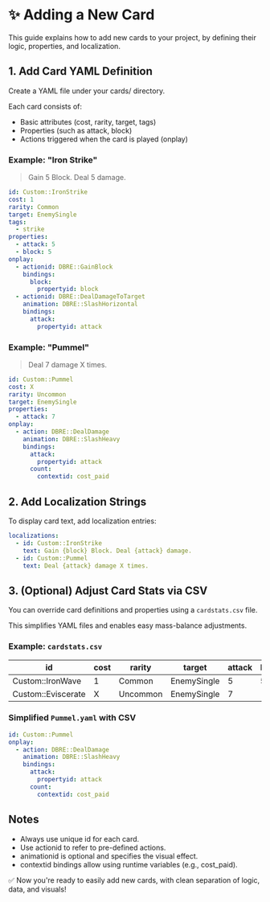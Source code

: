 # ✨ Adding a New Card

This guide explains how to add new cards to your project,
by defining their logic, properties, and localization.

## 1. Add Card YAML Definition

Create a YAML file under your cards/ directory.

Each card consists of:
- Basic attributes (cost, rarity, target, tags)
- Properties (such as attack, block)
- Actions triggered when the card is played (onplay)

### Example: "Iron Strike"

> Gain 5 Block. Deal 5 damage.

```yaml
id: Custom::IronStrike
cost: 1
rarity: Common
target: EnemySingle
tags:
  - strike
properties:
  - attack: 5
  - block: 5
onplay:
  - actionid: DBRE::GainBlock
    bindings:
      block:
        propertyid: block
  - actionid: DBRE::DealDamageToTarget
    animation: DBRE::SlashHorizontal
    bindings:
      attack:
        propertyid: attack
```

### Example: "Pummel"

> Deal 7 damage X times.

```yaml
id: Custom::Pummel
cost: X
rarity: Uncommon
target: EnemySingle
properties:
  - attack: 7
onplay:
  - action: DBRE::DealDamage
    animation: DBRE::SlashHeavy
    bindings:
      attack:
        propertyid: attack
      count:
        contextid: cost_paid
```

## 2. Add Localization Strings

To display card text, add localization entries:

```yaml
localizations:
  - id: Custom::IronStrike
    text: Gain {block} Block. Deal {attack} damage.
  - id: Custom::Pummel
    text: Deal {attack} damage X times.
```

## 3. (Optional) Adjust Card Stats via CSV

You can override card definitions and properties using a `cardstats.csv` file.

This simplifies YAML files and enables easy mass-balance adjustments.

### Example: `cardstats.csv`

|id|cost|rarity|target|attack|block|
|---|---|---|---|---|---|
|Custom::IronWave|1|Common|EnemySingle|5|5|
|Custom::Eviscerate|X|Uncommon|EnemySingle|7| |

### Simplified `Pummel.yaml` with CSV

```yaml
id: Custom::Pummel
onplay:
  - action: DBRE::DealDamage
    animation: DBRE::SlashHeavy
    bindings:
      attack:
        propertyid: attack
      count:
        contextid: cost_paid
```

## Notes

- Always use unique id for each card.
- Use actionid to refer to pre-defined actions.
- animationid is optional and specifies the visual effect.
- contextid bindings allow using runtime variables (e.g., cost_paid).

✅ Now you're ready to easily add new cards,
with clean separation of logic, data, and visuals!